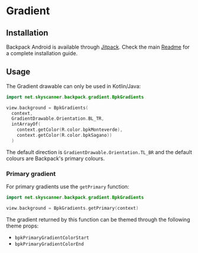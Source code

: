 # Gradient

## Installation

Backpack Android is available through [Jitpack](https://jitpack.io/#Skyscanner/backpack-android). Check the main [Readme](../../README.md#installation) for a complete installation guide.

## Usage

The Gradient drawable can only be used in Kotlin/Java:


```Kotlin
import net.skyscanner.backpack.gradient.BpkGradients

view.background = BpkGradients(
  context,
  GradientDrawable.Orientation.BL_TR,
  intArrayOf(
    context.getColor(R.color.bpkMonteverde),
    context.getColor(R.color.bpkSagano))
  )
```

The default direction is `GradientDrawable.Orientation.TL_BR` and the default colours are Backpack's primary colours.

### Primary gradient

For primary gradients use the `getPrimary` function:

```Kotlin
import net.skyscanner.backpack.gradient.BpkGradients

view.background = BpkGradients.getPrimary(context)
```

The gradient returned by this function can be themed through the following theme props:

- `bpkPrimaryGradientColorStart`
- `bpkPrimaryGradientColorEnd`

